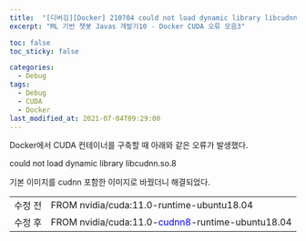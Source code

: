 ```yaml
---
title:  "[디버깅][Docker] 210704 could not load dynamic library libcudnn.so.8"
excerpt: "ML 기반 챗봇 Javas 개발기10 - Docker CUDA 오류 모음3"

toc: false
toc_sticky: false

categories:
  - Debug
tags:
  - Debug
  - CUDA
  - Docker
last_modified_at: 2021-07-04T09:29:00
---
```


Docker에서 CUDA 컨테이너를 구축할 때 아래와 같은 오류가 발생했다.

<p class="error_msg">could not load dynamic library libcudnn.so.8</p>

기본 이미지를 cudnn 포함한 이미지로 바꿨더니 해결되었다.

|||
|:---|:---|
|수정 전|FROM nvidia/cuda:11.0-runtime-ubuntu18.04|
|수정 후|FROM nvidia/cuda:11.0-<span style="color:blue">cudnn8</span>-runtime-ubuntu18.04|

